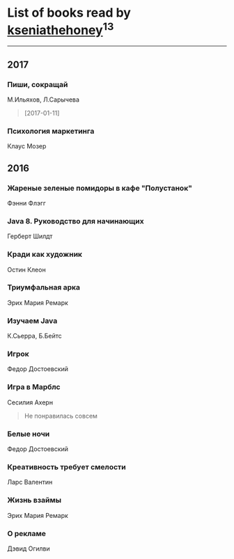 # List of books read by [kseniathehoney](http://vk.com/id440304750)<sup>13</sup>
---

## 2017

### Пиши, сокращай
М.Ильяхов, Л.Сарычева
> [2017-01-11] 


### Психология маркетинга
Клаус Мозер



## 2016

### Жареные зеленые помидоры в кафе "Полустанок"
Фэнни Флэгг


### Java 8. Руководство для начинающих
Герберт Шилдт


### Кради как художник
Остин Клеон


### Триумфальная арка
Эрих Мария Ремарк


### Изучаем Java
К.Сьерра, Б.Бейтс


### Игрок
Федор Достоевский


### Игра в Марблс
Сесилия Ахерн
> Не понравилась совсем


### Белые ночи
Федор Достоевский


### Креативность требует смелости
Ларс Валентин


### Жизнь взаймы
Эрих Мария Ремарк


### О рекламе
Дэвид Огилви



